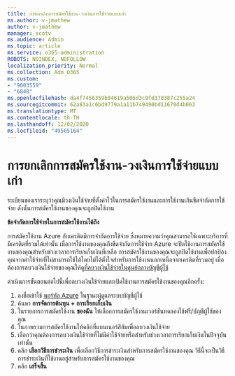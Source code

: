 ```yaml
---
title: การยกเลิกการสมัครใช้งาน-วงเงินการใช้จ่ายแบบเก่า
ms.author: v-jmathew
author: v-jmathew
manager: scotv
ms.audience: Admin
ms.topic: article
ms.service: o365-administration
ROBOTS: NOINDEX, NOFOLLOW
localization_priority: Normal
ms.collection: Adm_O365
ms.custom:
- "9003559"
- "6848"
ms.openlocfilehash: da4f7456359b04619a505d3c9fd378387c255a24
ms.sourcegitcommit: 62a83a1c6bd9779a1a11b749490bd11670d4b063
ms.translationtype: MT
ms.contentlocale: th-TH
ms.lasthandoff: 12/02/2020
ms.locfileid: "49565164"
---
```

# <a name="subscription-cancelled---legacy---spending-limit"></a>การยกเลิกการสมัครใช้งาน-วงเงินการใช้จ่ายแบบเก่า

ระเบียนของเราระบุว่าคุณมีวงเงินใช้จ่ายที่ตั้งค่าไว้ในการสมัครใช้งานและการใช้งานเกินขีดจำกัดการใช้จ่าย ดังนั้นการสมัครใช้งานของคุณจะถูกปิดใช้งาน

**ข้อจำกัดการใช้จ่ายในการสมัครใช้งานได้ถึง**

การสมัครใช้งาน Azure กับเครดิตมีการจำกัดการใช้จ่าย ซึ่งหมายความว่าคุณสามารถใช้เฉพาะบริการที่มีเครดิตที่รวมได้เท่านั้น เมื่อการใช้งานของคุณถึงขีดจำกัดการใช้จ่าย Azure จะปิดใช้งานการสมัครใช้งานของคุณสำหรับช่วงเวลาการเรียกเก็บเงินที่เหลือ การสมัครใช้งานของคุณจะถูกปิดใช้งานเพื่อปกป้องคุณจากค่าใช้จ่ายที่ไม่สามารถใช้ได้โดยไม่ได้ตั้งใจสำหรับการใช้งานนอกเหนือจากเครดิตที่รวมอยู่ เมื่อต้องการลบวงเงินใช้จ่ายของคุณให้ดู[ที่ลบวงเงินใช้จ่ายในศูนย์กลางบัญชีผู้ใช้](https://docs.microsoft.com/azure/cost-management-billing/manage/spending-limit#remove)

ดำเนินการขั้นตอนต่อไปนี้เพื่อลบวงเงินใช้จ่ายและเปิดใช้งานการสมัครใช้งานของคุณอีกครั้ง:

1. ลงชื่อเข้าใช้ [พอร์ทัล Azure](https://portal.azure.com/) ในฐานะผู้ดูแลระบบบัญชีผู้ใช้
2. ค้นหา **การจัดการต้นทุน + การเรียกเก็บเงิน**
3. ในรายการการสมัครใช้งาน **ของฉัน** ให้เลือกการสมัครใช้งานเวอร์ชันทดลองใช้ฟรี/บัญชีผู้ใช้ของคุณ
4. ในภาพรวมการสมัครใช้งานให้คลิกที่แบนเนอร์สีส้มเพื่อลบวงเงินใช้จ่าย
5. เลือกว่าคุณต้องการลบวงเงินใช้จ่ายที่ไม่มีค่าใช้จ่ายหรือสำหรับช่วงเวลาการเรียกเก็บเงินในปัจจุบันเท่านั้น
6. คลิก **เลือกวิธีการชำระเงิน** เพื่อเลือกวิธีการชำระเงินสำหรับการสมัครใช้งานของคุณ วิธีนี้จะเป็นวิธีการชำระเงินที่ใช้งานอยู่สำหรับการสมัครใช้งานของคุณ
7. คลิก **เสร็จสิ้น**
